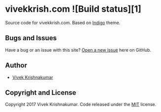 # vivekkrish.com ![Build status][1]

Source code for vivekkrish.com. Based on [Indigo](https://github.com/sergiokopplin/indigo) theme.

## Bugs and Issues

Have a bug or an issue with this site? [Open a new issue](https://github.com/vivekkrish/vivekkrish.github.io/issues) here on GitHub.

## Author

* [Vivek Krishnakumar](http://vivekkrish.com)

## Copyright and License

Copyright 2017 Vivek Krishnakumar. Code released under the [MIT](https://vivekkrish.github.io/LICENSE) license.
